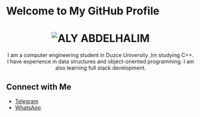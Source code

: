 # Welcome to My GitHub Profile

<div align="center">
  <h1>
    <img src="https://readme-typing-svg.herokuapp.com?size=24&duration=3000&color=000000&center=true&vCenter=true&lines=ALY+ABDELHALIM" alt="ALY ABDELHALIM">
  </h1>
</div>

<div align="center">
  <p>
    I am a computer engineering student in Duzce University ,Im studying C++. I have experience in data structures and object-oriented programming. I am also learning full stack development.
  </p>
</div>

## Connect with Me

- [Telegram](https://t.me/alyabdelhalim)
- [WhatsApp](https://wa.me/905527797598?text=Hello,%20I%20need%20your%20help%20in...)

